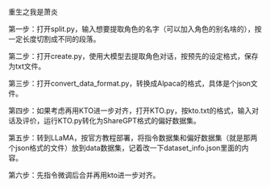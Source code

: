 重生之我是萧炎

第一步：打开split.py，输入想要提取角色的名字（可以加入角色的别名啥的），按一定长度切割成不同的段落。

第二步：打开create.py，使用大模型去提取角色对话，按预先的设定格式，保存为txt文件。

第三步：打开convert_data_format.py，转换成Alpaca的格式，具体是个json文件。

第四步：如果考虑再用KTO进一步对齐，打开KTO.py，按kto.txt的格式，输入对话及评价，运行KTO.py转化为ShareGPT格式的偏好数据集。

第五步：转到LLaMA，按官方教程部署，将指令数据集和偏好数据集（就是那两个json格式的文件）放到data数据集，记着改一下dataset_info.json里面的内容。

第六步：先指令微调后合并再用kto进一步对齐。

